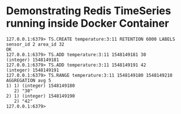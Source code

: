 


# Demonstrating Redis TimeSeries running inside Docker Container



```
127.0.0.1:6379> TS.CREATE temperature:3:11 RETENTION 6000 LABELS sensor_id 2 area_id 32
OK
127.0.0.1:6379> TS.ADD temperature:3:11 1548149181 30
(integer) 1548149181
127.0.0.1:6379> TS.ADD temperature:3:11 1548149191 42
(integer) 1548149191
127.0.0.1:6379> TS.RANGE temperature:3:11 1548149180 1548149210 AGGREGATION avg 5
1) 1) (integer) 1548149180
   2) "30"
2) 1) (integer) 1548149190
   2) "42"
127.0.0.1:6379>
```
